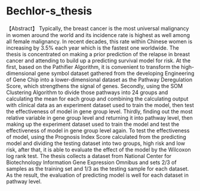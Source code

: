 # Bechlor-s_thesis

【Abstract】
Typically, the breast cancer is the most universal malignancy in women around the world and its incidence rate is highest as well among all female malignancy. In recent decades, this rate within Chinese women is increasing by 3.5% each year which is the fastest one worldwide. 
The thesis is concentrated on making a prior prediction of the relapse in breast cancer and attending to build up a predicting survival model for risk. At the first, based on the Pathifier Algorithm, it is convenient to transform the high-dimensional gene symbol dataset gathered from the developing Engineering of Gene Chip into a lower-dimensional dataset as the Pathway Deregulation Score, which strengthens the signal of genes. Secondly, using the SOM Clustering Algorithm to divide those pathways into 24 groups and calculating the mean for each group and combining the calculating output with clinical data as an experiment dataset used to train the model, then test the effectiveness of model in gene group level. Thirdly, finding out the most relative variable in gene group level and returning it into pathway level, then making up the experiment dataset used to train the model and test the effectiveness of model in gene group level again. To test the effectiveness of model, using the Prognosis Index Score calculated from the predicting model and dividing the testing dataset into two groups, high risk and low risk, after that, it is able to evaluate the effect of the model by the Wilcoxon log rank test.
The thesis collects a dataset from National Center for Biotechnology Information Gene Expression Omnibus and sets 2/3 of samples as the training set and 1/3 as the testing sample for each dataset. As the result, the evaluation of predicting model is well for each dataset in pathway level. 

